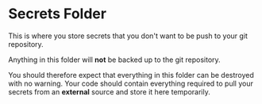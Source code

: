 # Secrets Folder

This is where you store secrets that you don't want to be push to your git repository.

Anything in this folder will **not** be backed up to the git repository.

You should therefore expect that everything in this folder can be destroyed with no warning. Your code should contain everything required to pull your secrets from an **external** source and store it here temporarily.
